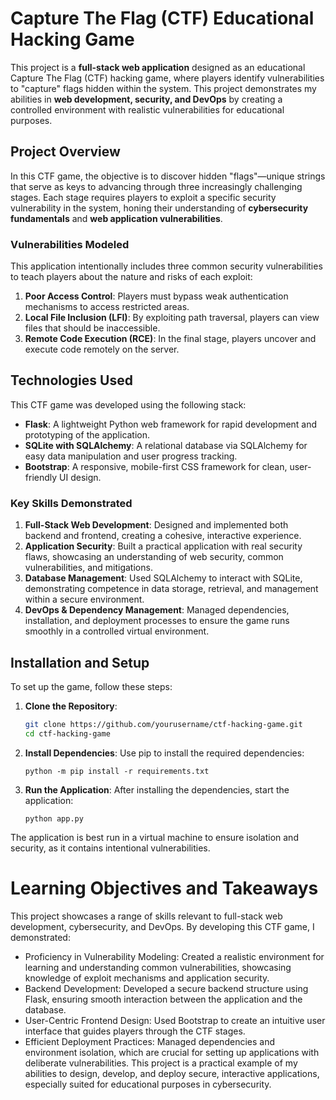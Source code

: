 # Capture The Flag (CTF) Educational Hacking Game

This project is a **full-stack web application** designed as an educational Capture The Flag (CTF) hacking game, where players identify vulnerabilities to "capture" flags hidden within the system. This project demonstrates my abilities in **web development, security, and DevOps** by creating a controlled environment with realistic vulnerabilities for educational purposes.

## Project Overview

In this CTF game, the objective is to discover hidden "flags"—unique strings that serve as keys to advancing through three increasingly challenging stages. Each stage requires players to exploit a specific security vulnerability in the system, honing their understanding of **cybersecurity fundamentals** and **web application vulnerabilities**.

### Vulnerabilities Modeled
This application intentionally includes three common security vulnerabilities to teach players about the nature and risks of each exploit:
1. **Poor Access Control**: Players must bypass weak authentication mechanisms to access restricted areas.
2. **Local File Inclusion (LFI)**: By exploiting path traversal, players can view files that should be inaccessible.
3. **Remote Code Execution (RCE)**: In the final stage, players uncover and execute code remotely on the server.

## Technologies Used

This CTF game was developed using the following stack:
- **Flask**: A lightweight Python web framework for rapid development and prototyping of the application.
- **SQLite with SQLAlchemy**: A relational database via SQLAlchemy for easy data manipulation and user progress tracking.
- **Bootstrap**: A responsive, mobile-first CSS framework for clean, user-friendly UI design.

### Key Skills Demonstrated
1. **Full-Stack Web Development**: Designed and implemented both backend and frontend, creating a cohesive, interactive experience.
2. **Application Security**: Built a practical application with real security flaws, showcasing an understanding of web security, common vulnerabilities, and mitigations.
3. **Database Management**: Used SQLAlchemy to interact with SQLite, demonstrating competence in data storage, retrieval, and management within a secure environment.
4. **DevOps & Dependency Management**: Managed dependencies, installation, and deployment processes to ensure the game runs smoothly in a controlled virtual environment.

## Installation and Setup

To set up the game, follow these steps:

1. **Clone the Repository**:
   ```bash
   git clone https://github.com/yourusername/ctf-hacking-game.git
   cd ctf-hacking-game
2. **Install Dependencies**: Use pip to install the required dependencies:
   ```
   python -m pip install -r requirements.txt
3. **Run the Application**: After installing the dependencies, start the application:
   ```
   python app.py
The application is best run in a virtual machine to ensure isolation and security, as it contains intentional vulnerabilities.

# Learning Objectives and Takeaways
This project showcases a range of skills relevant to full-stack web development, cybersecurity, and DevOps. By developing this CTF game, I demonstrated:
- Proficiency in Vulnerability Modeling: Created a realistic environment for learning and understanding common vulnerabilities, showcasing knowledge of exploit mechanisms and application security.
- Backend Development: Developed a secure backend structure using Flask, ensuring smooth interaction between the application and the database.
- User-Centric Frontend Design: Used Bootstrap to create an intuitive user interface that guides players through the CTF stages.
- Efficient Deployment Practices: Managed dependencies and environment isolation, which are crucial for setting up applications with deliberate vulnerabilities.
This project is a practical example of my abilities to design, develop, and deploy secure, interactive applications, especially suited for educational purposes in cybersecurity.
